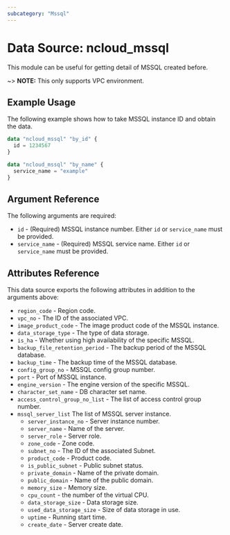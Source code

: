 ```yaml
---
subcategory: "Mssql"
---
```



# Data Source: ncloud_mssql

This module can be useful for getting detail of MSSQL created before.

~> **NOTE:** This only supports VPC environment.

## Example Usage

The following example shows how to take MSSQL instance ID and obtain the data.

```terraform
data "ncloud_mssql" "by_id" {
  id = 1234567
}

data "ncloud_mssql" "by_name" {
  service_name = "example"
}
```

## Argument Reference

The following arguments are required:

* `id` - (Required) MSSQL instance number. Either `id` or `service_name` must be provided.
* `service_name` - (Required) MSSQL service name. Either `id` or `service_name` must be provided.

## Attributes Reference

This data source exports the following attributes in addition to the arguments above:

* `region_code` - Region code.
* `vpc_no` - The ID of the associated VPC. 
* `image_product_code` - The image product code of the MSSQL instance.
* `data_storage_type` - The type of data storage.
* `is_ha` - Whether using high availability of the specific MSSQL.
* `backup_file_retention_period` - The backup period of the MSSQL database.
* `backup_time` - The backup time of the MSSQL database.
* `config_group_no` - MSSQL config group number.
* `port` - Port of MSSQL instance.
* `engine_version` - The engine version of the specific MSSQL.
* `character_set_name` - DB character set name.
* `access_control_group_no_list` - The list of access control group number.
* `mssql_server_list` The list of MSSQL server instance.
  * `server_instance_no` - Server instance number.
  * `server_name` - Name of the server.
  * `server_role` - Server role.
  * `zone_code` - Zone code.
  * `subnet_no` - The ID of the associated Subnet.
  * `product_code` - Product code.
  * `is_public_subnet` - Public subnet status.
  * `private_domain` - Name of the private domain.
  * `public_domain` - Name of the public domain.
  * `memory_size` - Memory size.
  * `cpu_count` - the number of the virtual CPU.
  * `data_storage_size` - Data storage size.
  * `used_data_storage_size` - Size of data storage in use.
  * `uptime` - Running start time.
  * `create_date` - Server create date.
